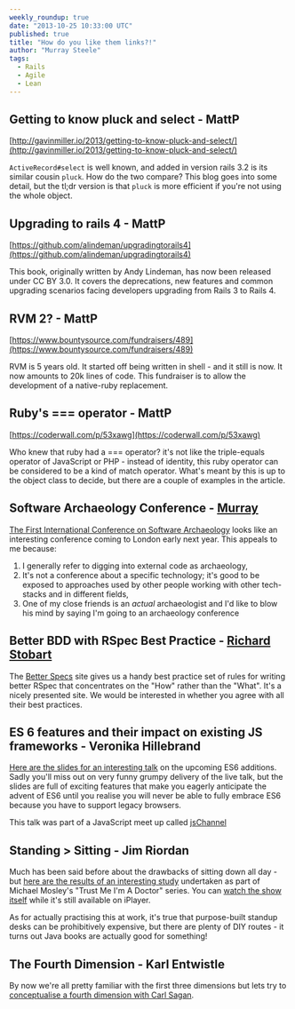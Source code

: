 ```yaml
---
weekly_roundup: true
date: "2013-10-25 10:33:00 UTC"
published: true
title: "How do you like them links?!"
author: "Murray Steele"
tags:
  - Rails
  - Agile
  - Lean
---
```


## Getting to know pluck and select - MattP

[http://gavinmiller.io/2013/getting-to-know-pluck-and-select/](http://gavinmiller.io/2013/getting-to-know-pluck-and-select/)

`ActiveRecord#select` is well known, and added in version rails 3.2 is its similar cousin `pluck`. How do the two compare? This blog goes into some detail, but the tl;dr version is that `pluck` is more efficient if you're not using the whole object.

## Upgrading to rails 4 - MattP

[https://github.com/alindeman/upgradingtorails4](https://github.com/alindeman/upgradingtorails4)

This book, originally written by Andy Lindeman, has now been released under CC BY 3.0. It covers the deprecations, new features and common upgrading scenarios facing developers upgrading from Rails 3 to Rails 4.

## RVM 2? - MattP

[https://www.bountysource.com/fundraisers/489](https://www.bountysource.com/fundraisers/489)

RVM is 5 years old.  It started off being written in shell - and it still is now. It now amounts to 20k lines of code. This fundraiser is to allow the development of a native-ruby replacement.

## Ruby's === operator - MattP

[https://coderwall.com/p/53xawg](https://coderwall.com/p/53xawg)

Who knew that ruby had a === operator? it's not like the triple-equals operator of JavaScript or PHP - instead of identity, this ruby operator can be considered to be a kind of match operator. What's meant by this is up to the object class to decide, but there are a couple of examples in the article.

## Software Archaeology Conference - [Murray](/people#murray-steele)

[The First International Conference on Software Archaeology](http://www.ticosa.org/) looks like an interesting conference coming to London early next year.  This appeals to me because:

  1. I generally refer to digging into external code as archaeology,
  2. It's not a conference about a specific technology; it's good to be exposed to approaches used by other people working with other tech-stacks and in different fields,
  3. One of my close friends is an *actual* archaeologist and I'd like to blow his mind by saying I'm going to an archaeology conference

## Better BDD with RSpec Best Practice - [Richard Stobart](/people#richard-stobart)

The [Better Specs](http://betterspecs.org) site gives us a handy best practice set of rules for writing better RSpec that concentrates on the "How" rather than the "What".  It's a nicely presented site.  We would be interested in whether you agree with all their best practices.

## ES 6 features and their impact on existing JS frameworks - Veronika Hillebrand

[Here are the slides for an interesting talk](http://bengillies.tiddlyspace.com/bags/bengillies_public/tiddlers/The%20Evolution%20of%20Web%20Frameworks_%20ES6%20and%20Beyond.pdf) on the upcoming ES6 additions. Sadly you'll miss out on very funny grumpy delivery of the live talk, but the slides are full of exciting features that make you eagerly anticipate the advent of ES6 until you realise you will never be able to fully embrace ES6 because you have to support legacy browsers.

This talk was part of a JavaScript meet up called [jsChannel](http://www.meetup.com/JSChannel-London/)

## Standing > Sitting - Jim Riordan

Much has been said before about the drawbacks of sitting down all day - but [here are the results of an interesting study](http://www.bbc.co.uk/news/magazine-24532996) undertaken as part of Michael Mosley's "Trust Me I'm A Doctor" series. You can [watch the show itself](http://www.bbc.co.uk/iplayer/episode/b03dwmf1/Trust_Me_Im_A_Doctor_Episode_2/) while it's still available on iPlayer.

As for actually practising this at work, it's true that purpose-built standup desks can be prohibitively expensive, but there are plenty of DIY routes - it turns out Java books are actually good for something!

## The Fourth Dimension - Karl Entwistle

By now we're all pretty familiar with the first three dimensions but lets try to [conceptualise a fourth dimension with Carl Sagan](http://www.youtube.com/watch?v=UnURElCzGc0).

